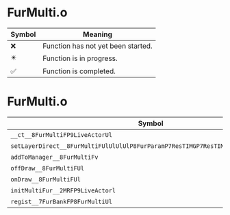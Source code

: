 # FurMulti.o
| Symbol | Meaning 
| ------------- | ------------- 
| :x: | Function has not yet been started. 
| :eight_pointed_black_star: | Function is in progress. 
| :white_check_mark: | Function is completed. 


# FurMulti.o
| Symbol | Decompiled? |
| ------------- | ------------- |
| `__ct__8FurMultiFP9LiveActorUl` | :x: |
| `setLayerDirect__8FurMultiFUlUlUlUlP8FurParamP7ResTIMGP7ResTIMGP7ResTIMGP7ResTIMG` | :x: |
| `addToManager__8FurMultiFv` | :x: |
| `offDraw__8FurMultiFUl` | :x: |
| `onDraw__8FurMultiFUl` | :x: |
| `initMultiFur__2MRFP9LiveActorl` | :x: |
| `regist__7FurBankFP8FurMultiUl` | :x: |
